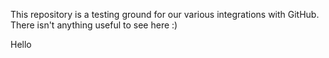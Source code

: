 This repository is a testing ground for our various integrations with GitHub. There isn't anything useful to see here :)

Hello
